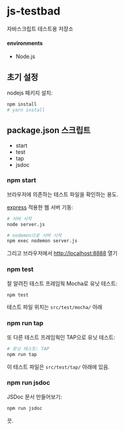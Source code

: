 # js-testbad

자바스크립트 테스트용 저장소

#### environments

- Node.js


## 초기 설정

nodejs 패키지 설치:

```bash
npm install
# yarn install
```

## package.json 스크립트

- start
- test
- tap
- jsdoc

### npm start

브라우저에 의존하는 테스트 파일을 확인하는 용도.

[express](https://expressjs.com) 적용한 웹 서버 기동:

```bash
# 서버 시작
node server.js

# nodemon으로 서버 시작
npm exec nodemon server.js
```

그리고 브라우저에서 [http://localhost:8888](http://localhost:8888) 열기

### npm test

잘 알려진 테스트 프레임웍 Mocha로 유닛 테스트:

```bash
npm test
```

테스트 파일 위치는 `src/test/mocha/` 아래

### npm run tap

또 다른 테스트 프레임웍인 TAP으로 유닛 테스트:

```bash
# 유닛 테스트: TAP
npm run tap
```

이 테스트 파일은 `src/test/tap/` 아래에 있음.

### npm run jsdoc 

JSDoc 문서 만들어보기:

```bash
npm run jsdoc
```

끗.
